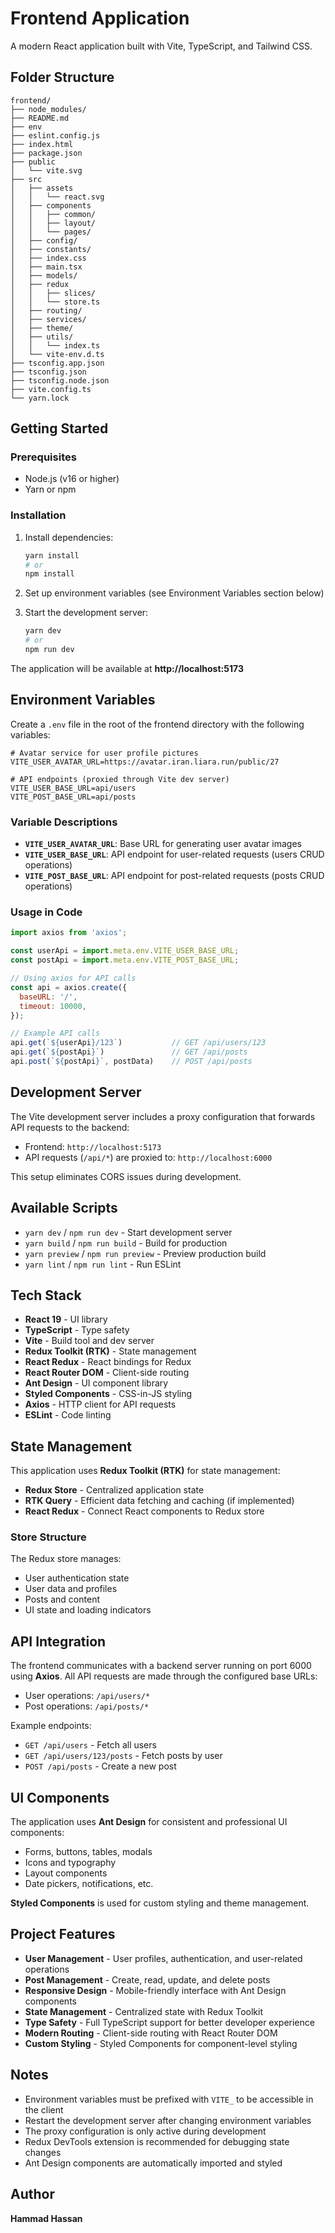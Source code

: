 # Frontend Application

A modern React application built with Vite, TypeScript, and Tailwind CSS.

## Folder Structure

```
frontend/
├── node_modules/
├── README.md
├── env
├── eslint.config.js
├── index.html
├── package.json
├── public
│   └── vite.svg
├── src
│   ├── assets
│   │   └── react.svg
│   ├── components
│   │   ├── common/
│   │   ├── layout/
│   │   └── pages/
│   ├── config/
│   ├── constants/
│   ├── index.css
│   ├── main.tsx
│   ├── models/
│   ├── redux
│   │   ├── slices/
│   │   └── store.ts
│   ├── routing/
│   ├── services/
│   ├── theme/
│   ├── utils/
│   │   └── index.ts
│   └── vite-env.d.ts
├── tsconfig.app.json
├── tsconfig.json
├── tsconfig.node.json
├── vite.config.ts
└── yarn.lock
```

## Getting Started

### Prerequisites

- Node.js (v16 or higher)
- Yarn or npm

### Installation

1. Install dependencies:
   ```bash
   yarn install
   # or
   npm install
   ```

2. Set up environment variables (see Environment Variables section below)

3. Start the development server:
   ```bash
   yarn dev
   # or
   npm run dev
   ```

The application will be available at **http://localhost:5173**

## Environment Variables

Create a `.env` file in the root of the frontend directory with the following variables:

```env
# Avatar service for user profile pictures
VITE_USER_AVATAR_URL=https://avatar.iran.liara.run/public/27

# API endpoints (proxied through Vite dev server)
VITE_USER_BASE_URL=api/users
VITE_POST_BASE_URL=api/posts
```

### Variable Descriptions

- **`VITE_USER_AVATAR_URL`**: Base URL for generating user avatar images
- **`VITE_USER_BASE_URL`**: API endpoint for user-related requests (users CRUD operations)
- **`VITE_POST_BASE_URL`**: API endpoint for post-related requests (posts CRUD operations)

### Usage in Code

```javascript
import axios from 'axios';

const userApi = import.meta.env.VITE_USER_BASE_URL;
const postApi = import.meta.env.VITE_POST_BASE_URL;

// Using axios for API calls
const api = axios.create({
  baseURL: '/',
  timeout: 10000,
});

// Example API calls
api.get(`${userApi}/123`)           // GET /api/users/123
api.get(`${postApi}`)               // GET /api/posts
api.post(`${postApi}`, postData)    // POST /api/posts
```

## Development Server

The Vite development server includes a proxy configuration that forwards API requests to the backend:

- Frontend: `http://localhost:5173`
- API requests (`/api/*`) are proxied to: `http://localhost:6000`

This setup eliminates CORS issues during development.

## Available Scripts

- `yarn dev` / `npm run dev` - Start development server
- `yarn build` / `npm run build` - Build for production
- `yarn preview` / `npm run preview` - Preview production build
- `yarn lint` / `npm run lint` - Run ESLint

## Tech Stack

- **React 19** - UI library
- **TypeScript** - Type safety
- **Vite** - Build tool and dev server
- **Redux Toolkit (RTK)** - State management
- **React Redux** - React bindings for Redux
- **React Router DOM** - Client-side routing
- **Ant Design** - UI component library
- **Styled Components** - CSS-in-JS styling
- **Axios** - HTTP client for API requests
- **ESLint** - Code linting

## State Management

This application uses **Redux Toolkit (RTK)** for state management:

- **Redux Store** - Centralized application state
- **RTK Query** - Efficient data fetching and caching (if implemented)
- **React Redux** - Connect React components to Redux store

### Store Structure

The Redux store manages:
- User authentication state
- User data and profiles
- Posts and content
- UI state and loading indicators

## API Integration

The frontend communicates with a backend server running on port 6000 using **Axios**. All API requests are made through the configured base URLs:

- User operations: `/api/users/*`
- Post operations: `/api/posts/*`

Example endpoints:
- `GET /api/users` - Fetch all users
- `GET /api/users/123/posts` - Fetch posts by user
- `POST /api/posts` - Create a new post

## UI Components

The application uses **Ant Design** for consistent and professional UI components:
- Forms, buttons, tables, modals
- Icons and typography
- Layout components
- Date pickers, notifications, etc.

**Styled Components** is used for custom styling and theme management.

## Project Features

- **User Management** - User profiles, authentication, and user-related operations
- **Post Management** - Create, read, update, and delete posts
- **Responsive Design** - Mobile-friendly interface with Ant Design components
- **State Management** - Centralized state with Redux Toolkit
- **Type Safety** - Full TypeScript support for better developer experience
- **Modern Routing** - Client-side routing with React Router DOM
- **Custom Styling** - Styled Components for component-level styling

## Notes

- Environment variables must be prefixed with `VITE_` to be accessible in the client
- Restart the development server after changing environment variables
- The proxy configuration is only active during development
- Redux DevTools extension is recommended for debugging state changes
- Ant Design components are automatically imported and styled

## Author

**Hammad Hassan**